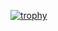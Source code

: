 [![trophy](https://github-profile-trophy.vercel.app/?username=sicprofundus&theme=onedark)](https://github.com/ryo-ma/github-profile-trophy)

<!--
**Sicprofundus/sicprofundus** is a ✨ _special_ ✨ repository because its `README.md` (this file) appears on your GitHub profile.

Here are some ideas to get you started:

- 🔭 I’m currently working on ...
- 🌱 I’m currently learning ...
- 👯 I’m looking to collaborate on ...
- 🤔 I’m looking for help with ...
- 💬 Ask me about ...
- 📫 How to reach me: ...
- 😄 Pronouns: ...
- ⚡ Fun fact: ...
-->
